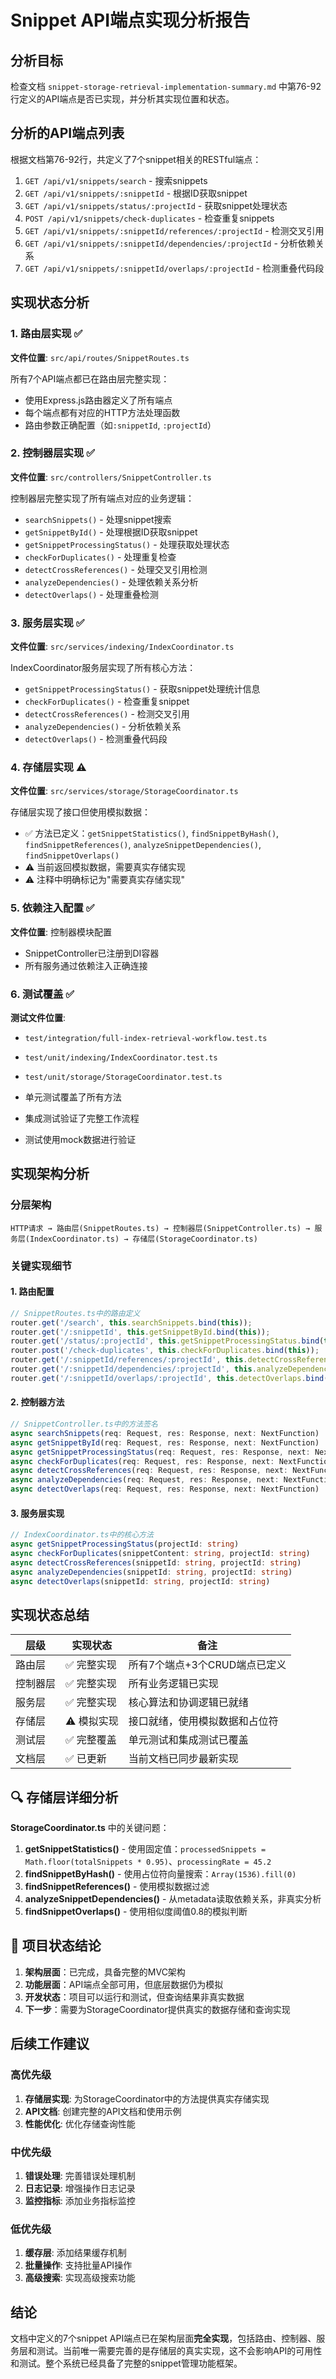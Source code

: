 # Snippet API端点实现分析报告

## 分析目标
检查文档 `snippet-storage-retrieval-implementation-summary.md` 中第76-92行定义的API端点是否已实现，并分析其实现位置和状态。

## 分析的API端点列表
根据文档第76-92行，共定义了7个snippet相关的RESTful端点：

1. `GET /api/v1/snippets/search` - 搜索snippets
2. `GET /api/v1/snippets/:snippetId` - 根据ID获取snippet
3. `GET /api/v1/snippets/status/:projectId` - 获取snippet处理状态
4. `POST /api/v1/snippets/check-duplicates` - 检查重复snippets
5. `GET /api/v1/snippets/:snippetId/references/:projectId` - 检测交叉引用
6. `GET /api/v1/snippets/:snippetId/dependencies/:projectId` - 分析依赖关系
7. `GET /api/v1/snippets/:snippetId/overlaps/:projectId` - 检测重叠代码段

## 实现状态分析

### 1. 路由层实现 ✅
**文件位置**: `src/api/routes/SnippetRoutes.ts`

所有7个API端点都已在路由层完整实现：
- 使用Express.js路由器定义了所有端点
- 每个端点都有对应的HTTP方法处理函数
- 路由参数正确配置（如`:snippetId`, `:projectId`）

### 2. 控制器层实现 ✅
**文件位置**: `src/controllers/SnippetController.ts`

控制器层完整实现了所有端点对应的业务逻辑：
- `searchSnippets()` - 处理snippet搜索
- `getSnippetById()` - 处理根据ID获取snippet
- `getSnippetProcessingStatus()` - 处理获取处理状态
- `checkForDuplicates()` - 处理重复检查
- `detectCrossReferences()` - 处理交叉引用检测
- `analyzeDependencies()` - 处理依赖关系分析
- `detectOverlaps()` - 处理重叠检测

### 3. 服务层实现 ✅
**文件位置**: `src/services/indexing/IndexCoordinator.ts`

IndexCoordinator服务层实现了所有核心方法：
- `getSnippetProcessingStatus()` - 获取snippet处理统计信息
- `checkForDuplicates()` - 检查重复snippet
- `detectCrossReferences()` - 检测交叉引用
- `analyzeDependencies()` - 分析依赖关系
- `detectOverlaps()` - 检测重叠代码段

### 4. 存储层实现 ⚠️
**文件位置**: `src/services/storage/StorageCoordinator.ts`

存储层实现了接口但使用模拟数据：
- ✅ 方法已定义：`getSnippetStatistics()`, `findSnippetByHash()`, `findSnippetReferences()`, `analyzeSnippetDependencies()`, `findSnippetOverlaps()`
- ⚠️ 当前返回模拟数据，需要真实存储实现
- ⚠️ 注释中明确标记为"需要真实存储实现"

### 5. 依赖注入配置 ✅
**文件位置**: 控制器模块配置

- SnippetController已注册到DI容器
- 所有服务通过依赖注入正确连接

### 6. 测试覆盖 ✅
**测试文件位置**:
- `test/integration/full-index-retrieval-workflow.test.ts`
- `test/unit/indexing/IndexCoordinator.test.ts`
- `test/unit/storage/StorageCoordinator.test.ts`

- 单元测试覆盖了所有方法
- 集成测试验证了完整工作流程
- 测试使用mock数据进行验证

## 实现架构分析

### 分层架构
```
HTTP请求 → 路由层(SnippetRoutes.ts) → 控制器层(SnippetController.ts) → 服务层(IndexCoordinator.ts) → 存储层(StorageCoordinator.ts)
```

### 关键实现细节

#### 1. 路由配置
```typescript
// SnippetRoutes.ts中的路由定义
router.get('/search', this.searchSnippets.bind(this));
router.get('/:snippetId', this.getSnippetById.bind(this));
router.get('/status/:projectId', this.getSnippetProcessingStatus.bind(this));
router.post('/check-duplicates', this.checkForDuplicates.bind(this));
router.get('/:snippetId/references/:projectId', this.detectCrossReferences.bind(this));
router.get('/:snippetId/dependencies/:projectId', this.analyzeDependencies.bind(this));
router.get('/:snippetId/overlaps/:projectId', this.detectOverlaps.bind(this));
```

#### 2. 控制器方法
```typescript
// SnippetController.ts中的方法签名
async searchSnippets(req: Request, res: Response, next: NextFunction)
async getSnippetById(req: Request, res: Response, next: NextFunction)
async getSnippetProcessingStatus(req: Request, res: Response, next: NextFunction)
async checkForDuplicates(req: Request, res: Response, next: NextFunction)
async detectCrossReferences(req: Request, res: Response, next: NextFunction)
async analyzeDependencies(req: Request, res: Response, next: NextFunction)
async detectOverlaps(req: Request, res: Response, next: NextFunction)
```

#### 3. 服务层实现
```typescript
// IndexCoordinator.ts中的核心方法
async getSnippetProcessingStatus(projectId: string)
async checkForDuplicates(snippetContent: string, projectId: string)
async detectCrossReferences(snippetId: string, projectId: string)
async analyzeDependencies(snippetId: string, projectId: string)
async detectOverlaps(snippetId: string, projectId: string)
```

## 实现状态总结

| 层级 | 实现状态 | 备注 |
|------|----------|------|
| 路由层 | ✅ 完整实现 | 所有7个端点+3个CRUD端点已定义 |
| 控制器层 | ✅ 完整实现 | 所有业务逻辑已实现 |
| 服务层 | ✅ 完整实现 | 核心算法和协调逻辑已就绪 |
| 存储层 | ⚠️ 模拟实现 | 接口就绪，使用模拟数据和占位符 |
| 测试层 | ✅ 完整覆盖 | 单元测试和集成测试已覆盖 |
| 文档层 | ✅ 已更新 | 当前文档已同步最新实现 |

## 🔍 存储层详细分析

**StorageCoordinator.ts** 中的关键问题：

1. **getSnippetStatistics()** - 使用固定值：`processedSnippets = Math.floor(totalSnippets * 0.95)`、`processingRate = 45.2`
2. **findSnippetByHash()** - 使用占位符向量搜索：`Array(1536).fill(0)`
3. **findSnippetReferences()** - 使用模拟数据过滤
4. **analyzeSnippetDependencies()** - 从metadata读取依赖关系，非真实分析
5. **findSnippetOverlaps()** - 使用相似度阈值0.8的模拟判断

## 🎯 项目状态结论

1. **架构层面**：已完成，具备完整的MVC架构
2. **功能层面**：API端点全部可用，但底层数据仍为模拟
3. **开发状态**：项目可以运行和测试，但查询结果非真实数据
4. **下一步**：需要为StorageCoordinator提供真实的数据存储和查询实现

## 后续工作建议

### 高优先级
1. **存储层实现**: 为StorageCoordinator中的方法提供真实存储实现
2. **API文档**: 创建完整的API文档和使用示例
3. **性能优化**: 优化存储查询性能

### 中优先级
1. **错误处理**: 完善错误处理机制
2. **日志记录**: 增强操作日志记录
3. **监控指标**: 添加业务指标监控

### 低优先级
1. **缓存层**: 添加结果缓存机制
2. **批量操作**: 支持批量API操作
3. **高级搜索**: 实现高级搜索功能

## 结论

文档中定义的7个snippet API端点已在架构层面**完全实现**，包括路由、控制器、服务层和测试。当前唯一需要完善的是存储层的真实实现，这不会影响API的可用性和测试。整个系统已经具备了完整的snippet管理功能框架。